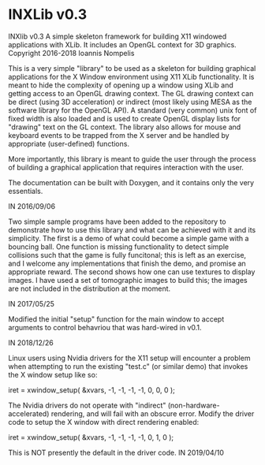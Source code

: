 # INXLib v0.3

 INXlib v0.3
 A simple skeleton framework for building X11 windowed applications with XLib.
 It includes an OpenGL context for 3D graphics.
 Copyright 2016-2018 Ioannis Nompelis

This is a very simple "library" to be used as a skeleton for building graphical
applications for the X Window environment using X11 XLib functionality. It is
meant to hide the complexity of opening up a window using XLib and getting
access to an OpenGL drawing context. The GL drawing context can be direct
(using 3D acceleration) or indirect (most likely using MESA as the software
library for the OpenGL API). A standard (very common) unix font of fixed width
is also loaded and is used to create OpenGL display lists for "drawing" text
on the GL context. The library also allows for mouse and keyboard events to
be trapped from the X server and be handled by appropriate (user-defined)
functions.

More importantly, this library is meant to guide the user through the process
of building a graphical application that requires interaction with the user.

The documentation can be built with Doxygen, and it contains only the very
essentials.

IN 2016/09/06


Two simple sample programs have been added to the repository to demonstrate
how to use this library and what can be achieved with it and its simplicity.
The first is a demo of what could become a simple game with a bouncing ball.
One function is missing functionality to detect simple collisions such that
the game is fully funcitonal; this is left as an exercise, and I welcome any
implementations that finish the demo, and promise an appropriate reward.
The second shows how one can use textures to display images. I have used a
set of tomographic images to build this; the images are not included in the
distribution at the moment.

IN 2017/05/25


Modified the initial "setup" function for the main window to accept arguments
to control behavriou that was hard-wired in v0.1.

IN 2018/12/26


Linux users using Nvidia drivers for the X11 setup will encounter a problem
when attempting to run the existing "test.c" (or similar demo) that invokes
the X window setup like so:

   iret = xwindow_setup( &xvars, -1, -1, -1, -1, 0, 0, 0 );

The Nvidia drivers do not operate with "indirect" (non-hardware-accelerated)
rendering, and will fail with an obscure error. Modify the driver code to setup
the X window with direct rendering enabled:

   iret = xwindow_setup( &xvars, -1, -1, -1, -1, 0, 1, 0 );

This is NOT presently the default in the driver code.
IN 2019/04/10
